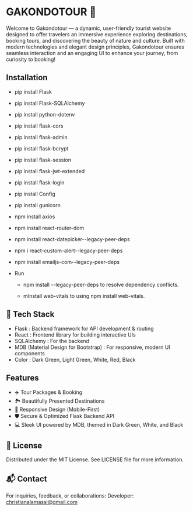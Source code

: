# GAKONDOTOUR 👋
Welcome to Gakondotour — a dynamic, user-friendly tourist website designed to offer travelers an immersive experience exploring destinations, booking tours, and discovering the beauty of nature and culture.
Built with modern technologies and elegant design principles, Gakondotour ensures seamless interaction and an engaging UI to enhance your journey, from curiosity to booking!

## Installation
- pip install Flask
- pip install Flask-SQLAlchemy
- pip install python-dotenv
- pip install flask-cors
- pip install flask-admin
- pip install flask-bcrypt
- pip install flask-session
- pip install flask-jwt-extended
- pip install flask-login
- pip install Config
- pip install gunicorn
    
- npm install axios
- npm install react-router-dom
- npm install react-datepicker--legacy-peer-deps
- npm i react-custom-alert--legacy-peer-deps
- npm install emailjs-com--legacy-peer-deps

- Run
    - npm install --legacy-peer-deps to resolve dependency conflicts.

    - mInstall web-vitals to using npm install web-vitals.

## 🚀 Tech Stack
- Flask : Backend framework for API development & routing
- React : Frontend library for building interactive UIs
- SQLAlchemy : For the backend
- MDB (Material Design for Bootstrap) : For responsive, modern UI components
- Color : Dark Green, Light Green, White, Red, Black

## Features
- ✈️ Tour Packages & Booking
- 🏞️ Beautifully Presented Destinations
- 📱 Responsive Design (Mobile-First)
- 🛡️ Secure & Optimized Flask Backend API
- 💻 Sleek UI powered by MDB, themed in Dark Green, White, and Black

## 📄 License
Distributed under the MIT License. See LICENSE file for more information.

## 📬 Contact
For inquiries, feedback, or collaborations:
Developer: christianalamassi@gmail.com